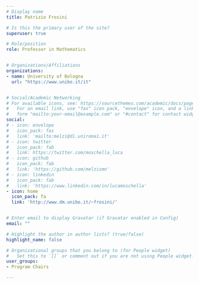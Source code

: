 ```yaml
---
# Display name
title: Patrizio Frosini

# Is this the primary user of the site?
superuser: true

# Role/position
role: Professor in Mathematics


# Organizations/Affiliations
organizations:
- name: University of Bologna
  url: "https://www.unibo.it/it"


# Social/Academic Networking
# For available icons, see: https://sourcethemes.com/academic/docs/page-builder/#icons
#   For an email link, use "fas" icon pack, "envelope" icon, and a link in the
#   form "mailto:your-email@example.com" or "#contact" for contact widget.
social:
# - icon: envelope
#   icon_pack: fas
#   link: 'mailto:melzi@di.uniroma1.it'
# - icon: twitter
#   icon_pack: fab
#   link: https://twitter.com/moschella_luca
# - icon: github
#   icon_pack: fab
#   link: 'https://github.com/melzismn'
# - icon: linkedin
#   icon_pack: fab
#   link: 'https://www.linkedin.com/in/lucamoschella'
- icon: home
  icon_pack: fa
  link: 'http://www.dm.unibo.it/~frosini/'


# Enter email to display Gravatar (if Gravatar enabled in Config)
email: ""

# Highlight the author in author lists? (true/false)
highlight_name: false

# Organizational groups that you belong to (for People widget)
#   Set this to `[]` or comment out if you are not using People widget.
user_groups:
- Program Chairs

---
```

